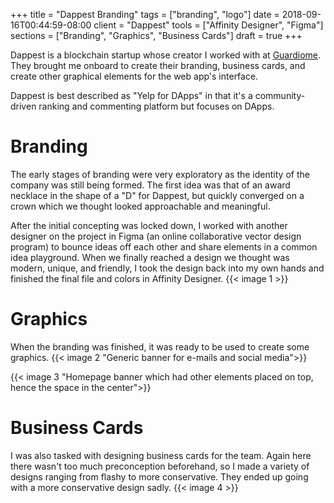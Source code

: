 +++
title = "Dappest Branding"
tags = ["branding", "logo"]
date = 2018-09-16T00:44:59-08:00
client = "Dappest"
tools = ["Affinity Designer", "Figma"]
sections = ["Branding", "Graphics", "Business Cards"]
draft = true
+++

Dappest is a blockchain startup whose creator I worked with at [Guardiome](http://bluevisual.tv/work/guardiome/). They brought me onboard to create their branding, business cards, and create other graphical elements for the web app's interface.

Dappest is best described as "Yelp for DApps" in that it's a community-driven ranking and commenting platform but focuses on DApps.

# Branding
The early stages of branding were very exploratory as the identity of the company was still being formed. The first idea was that of an award necklace in the shape of a "D" for Dappest, but quickly converged on a crown which we thought looked approachable and meaningful.

After the initial concepting was locked down, I worked with another designer on the project in Figma (an online collaborative vector design program) to bounce ideas off each other and share elements in a common idea playground. When we finally reached a design we thought was modern, unique, and friendly, I took the design back into my own hands and finished the final file and colors in Affinity Designer.
{{< image 1 >}}

# Graphics
When the branding was finished, it was ready to be used to create some graphics.
{{< image 2 "Generic banner for e-mails and social media">}}

{{< image 3 "Homepage banner which had other elements placed on top, hence the space in the center">}}

# Business Cards
I was also tasked with designing business cards for the team. Again here there wasn't too much preconception beforehand, so I made a variety of designs ranging from flashy to more conservative. They ended up going with a more conservative design sadly.
{{< image 4 >}}
